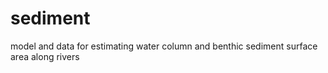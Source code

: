 # sediment
model and data for estimating water column and benthic sediment surface area along rivers

